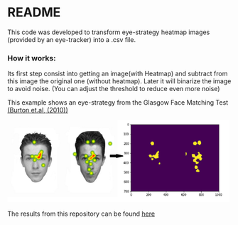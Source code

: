 # README

This code was developed to transform eye-strategy heatmap images (provided by an eye-tracker) into a .csv file.

### How it works:

Its first step consist into getting an image(with Heatmap) and subtract from this image the original one (without heatmap). Later it will binarize the image to avoid noise. (You can adjust the threshold to reduce even more noise)

This example shows an eye-strategy from the Glasgow Face Matching Test [(Burton et.al, (2010))](scr/Journals/Burton2010_Article_TheGlasgowFaceMatchingTest.pdf)

![Image](scr/Images/HeatmapImg18_V20.png)

The results from this repository can be found [here](scr/Journals/Varelaetal2018.pdf)

